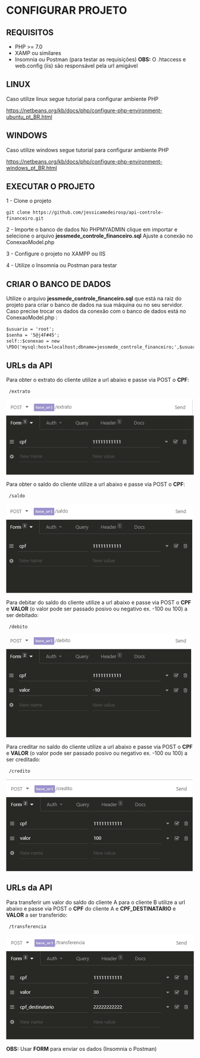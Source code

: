 # CONFIGURAR PROJETO 

## REQUISITOS
* PHP >= 7.0
* XAMP ou similares
* Insomnia ou Postman (para testar as requisições)
**OBS:** O .htaccess e web.config (iis) são responsável pela url amigável

## LINUX
Caso utilize linux segue tutorial para configurar ambiente PHP 

https://netbeans.org/kb/docs/php/configure-php-environment-ubuntu_pt_BR.html 

## WINDOWS 
Caso utilize windows segue tutorial para configurar ambiente PHP

https://netbeans.org/kb/docs/php/configure-php-environment-windows_pt_BR.html

## EXECUTAR O PROJETO

1 - Clone o projeto
```
git clone https://github.com/jessicamedeirosp/api-controle-financeiro.git
```
2 - Importe o banco de dados
No PHPMYADMIN clique em importar e selecione o arquivo **jessmede_controle_financeiro.sql**
Ajuste a conexão no ConexaoModel.php 

3 - Configure o projeto no XAMPP ou IIS

4 - Utilize o Insomnia ou Postman para testar 



## CRIAR O BANCO DE DADOS
Utilize o arquivo **jessmede_controle_financeiro.sql** que está na raiz do projeto para criar o banco de dados na sua máquina ou no seu servidor.
Caso precise trocar os dados da conexão com o banco de dados está no ConexaoModel.php : 
```
$usuario = 'root';
$senha = '5@j4F#45';
self::$conexao = new \PDO('mysql:host=localhost;dbname=jessmede_controle_financeiro;',$usuario,$senha);
```

## URLs da API 

Para obter o extrato do cliente utilize a url abaixo e passe via POST o **CPF**:
```
 /extrato  
```
![Alt text](img/extrato.png)

Para obter o saldo do cliente utilize a url abaixo e passe via POST o **CPF**:
```
 /saldo  
```
![Alt text](img/saldo.png)

Para debitar do saldo do cliente utilize a url abaixo e passe via POST o **CPF** e **VALOR** (o valor pode ser passado posivo ou negativo ex. -100 ou 100) a ser debitado:
```
 /debito  
```
![Alt text](img/debito.png)

Para creditar no saldo do cliente utilize a url abaixo e passe via POST o **CPF** e **VALOR** (o valor pode ser passado posivo ou negativo ex. -100 ou 100) a ser creditado:
```
 /credito  
```
![Alt text](img/credito.png)

## URLs da API 
Para transferir um valor do saldo do cliente A para o cliente B utilize a url abaixo e passe via POST o **CPF** do cliente A e **CPF_DESTINATARIO** e **VALOR** a ser transferido:
```
 /transferencia  
```
![Alt text](img/transferencia.png)

**OBS:** Usar **FORM** para enviar os dados (Insomnia o Postman)